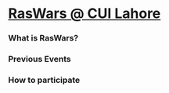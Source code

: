 # [RasWars @ CUI Lahore](https://www.instagram.com/raswars/)


### What is RasWars?

### Previous Events

### How to participate
